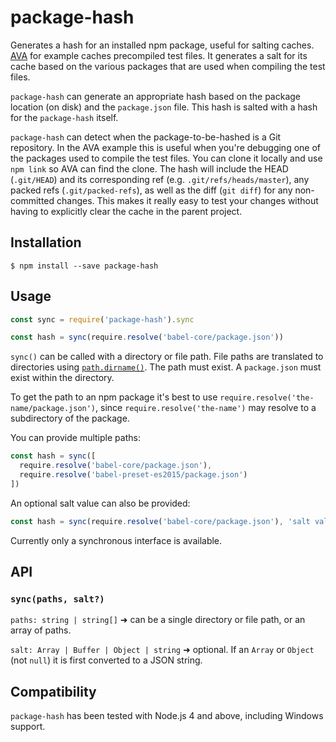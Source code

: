 # package-hash

Generates a hash for an installed npm package, useful for salting caches.
[AVA](https://github.com/sindresorhus/ava) for example caches precompiled test
files. It generates a salt for its cache based on the various packages that are
used when compiling the test files.

`package-hash` can generate an appropriate hash based on the package location
(on disk) and the `package.json` file. This hash is salted with a hash
for the `package-hash` itself.

`package-hash` can detect when the package-to-be-hashed is a Git repository. In
the AVA example this is useful when you're debugging one of the packages used to
compile the test files. You can clone it locally and use `npm link` so AVA can
find the clone. The hash will include the HEAD (`.git/HEAD`) and its
corresponding ref (e.g. `.git/refs/heads/master`), any packed refs
(`.git/packed-refs`), as well as the diff (`git diff`) for any non-committed
changes. This makes it really easy to test your changes without having to
explicitly clear the cache in the parent project.

## Installation

```console
$ npm install --save package-hash
```

## Usage

```js
const sync = require('package-hash').sync

const hash = sync(require.resolve('babel-core/package.json'))
```

`sync()` can be called with a directory or file path. File paths are translated
to directories using
[`path.dirname()`](https://nodejs.org/api/path.html#path_path_dirname_p). The
path must exist. A `package.json` must exist within the directory.

To get the path to an npm package it's best to use
`require.resolve('the-name/package.json')`, since `require.resolve('the-name')`
may resolve to a subdirectory of the package.

You can provide multiple paths:

```js
const hash = sync([
  require.resolve('babel-core/package.json'),
  require.resolve('babel-preset-es2015/package.json')
])
```

An optional salt value can also be provided:

```js
const hash = sync(require.resolve('babel-core/package.json'), 'salt value')
```

Currently only a synchronous interface is available.

## API

### `sync(paths, salt?)`

`paths: string | string[]` ➜ can be a single directory or file path, or an array of paths.

`salt: Array | Buffer | Object | string` ➜ optional. If an `Array` or `Object` (not `null`) it is first converted to a JSON string.

## Compatibility

`package-hash` has been tested with Node.js 4 and above, including Windows
support.
